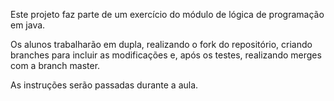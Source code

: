 Este projeto faz parte de um exercício do módulo de lógica de programação em java.

Os alunos trabalharão em dupla, realizando o fork do repositório, criando branches para incluir as modificações e, após os testes, realizando merges com a branch master.

As instruções serão passadas durante a aula.